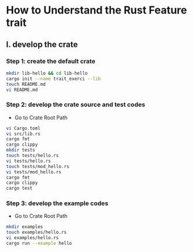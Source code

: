 # How to Understand the Rust Feature trait

## I. develop the crate
### Step 1: create the default crate
```bash
mkdir lib-hello && cd lib-hello
cargo init --name trait_exerci --lib
touch README.md
vi README.md
```

### Step 2: develop the crate source and test codes
- Go to Crate Root Path
```bash
vi Cargo.toml
vi src/lib.rs
cargo fmt
cargo clippy
mkdir tests
touch tests/hello.rs
vi tests/hello.rs
touch tests/mod_hello.rs
vi tests/mod_hello.rs
cargo fmt
cargo clippy
cargo test
```

### Step 3: develop the example codes
- Go to Crate Root Path
```bash
mkdir examples
touch examples/hello.rs
vi examples/hello.rs
cargo run --example hello
```